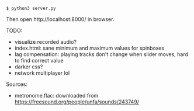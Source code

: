 ```
$ python3 server.py
```

Then open http://localhost:8000/ in browser.

TODO:
- visualize recorded audio?
- index.html: sane minimum and maximum values for spinboxes
- lag compensation: playing tracks don't change when slider moves, hard to find correct value
- darker css?
- network multiplayer lol

Sources:
- metronome.flac: downloaded from https://freesound.org/people/unfa/sounds/243749/
